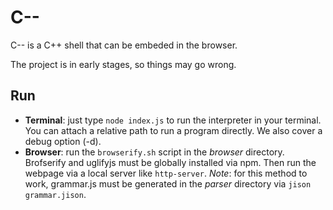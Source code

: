 # C--
C-- is a C++ shell that can be embeded in the browser. 

The project is in early stages, so things may go wrong.

Run
---
 - **Terminal**: just type `node index.js` to run the interpreter in your terminal. You can attach a relative path to run a program directly. We also cover a debug option (-d).
 - **Browser**: run the `browserify.sh` script in the *browser* directory. Brofserify and uglifyjs must be globally installed via npm. Then run the webpage via a local server like `http-server`. *Note*: for this method to work, grammar.js must be generated in the *parser* directory via `jison grammar.jison`.
